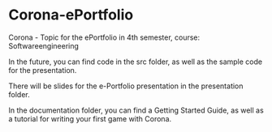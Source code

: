 # Corona-ePortfolio
Corona - Topic for the ePortfolio in 4th semester, course: Softwareengineering

In the future, you can find code in the src folder, as well as the sample code for the presentation.

There will be slides for the e-Portfolio presentation in the presentation folder.

In the documentation folder, you can find a Getting Started Guide, as well as a tutorial for writing your first game with Corona.